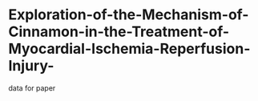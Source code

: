 # Exploration-of-the-Mechanism-of-Cinnamon-in-the-Treatment-of-Myocardial-Ischemia-Reperfusion-Injury-
data for paper
